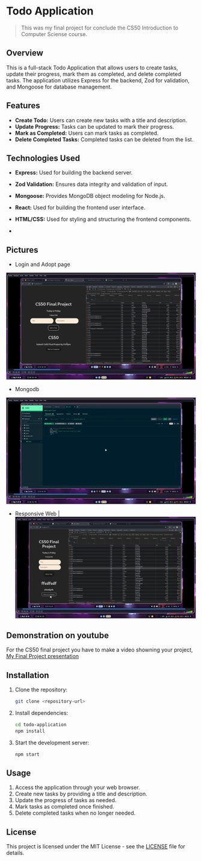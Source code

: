 # Todo Application
>This was my final project for conclude the CS50 Introduction to Computer Sciense course.

## Overview

This is a full-stack Todo Application that allows users to create tasks, update their progress, mark them as completed, and delete completed tasks. The application utilizes Express for the backend, Zod for validation, and Mongoose for database management.

## Features

- **Create Todo:** Users can create new tasks with a title and description.
- **Update Progress:** Tasks can be updated to mark their progress.
- **Mark as Completed:** Users can mark tasks as completed.
- **Delete Completed Tasks:** Completed tasks can be deleted from the list.

## Technologies Used

- **Express:** Used for building the backend server.
- **Zod Validation:** Ensures data integrity and validation of input.
- **Mongoose:** Provides MongoDB object modeling for Node.js.
- **React:** Used for building the frontend user interface.
- **HTML/CSS:** Used for styling and structuring the frontend components.

- 
 ## Pictures
- Login and Adopt page

<img src="forntend/src/assets/1.png" >  

- Mongodb

<img src="forntend/src/assets/2.png" >


- Responsive Web
| <img src="forntend/src/assets/4.png" > 

## Demonstration on youtube
For the CS50 final project you have to make a video showning your project,
[My Final Project presentation](https://youtu.be/JFE6hBya2-4?si=ZWV4V8ksZL7gOHq4)

## Installation

1. Clone the repository:

    ```bash
    git clone <repository-url>
    ```

2. Install dependencies:

    ```bash
    cd todo-application
    npm install
    ```

3. Start the development server:

    ```bash
    npm start
    ```

## Usage

1. Access the application through your web browser.
2. Create new tasks by providing a title and description.
3. Update the progress of tasks as needed.
4. Mark tasks as completed once finished.
5. Delete completed tasks when no longer needed.

## License

This project is licensed under the MIT License - see the [LICENSE](LICENSE) file for details.
